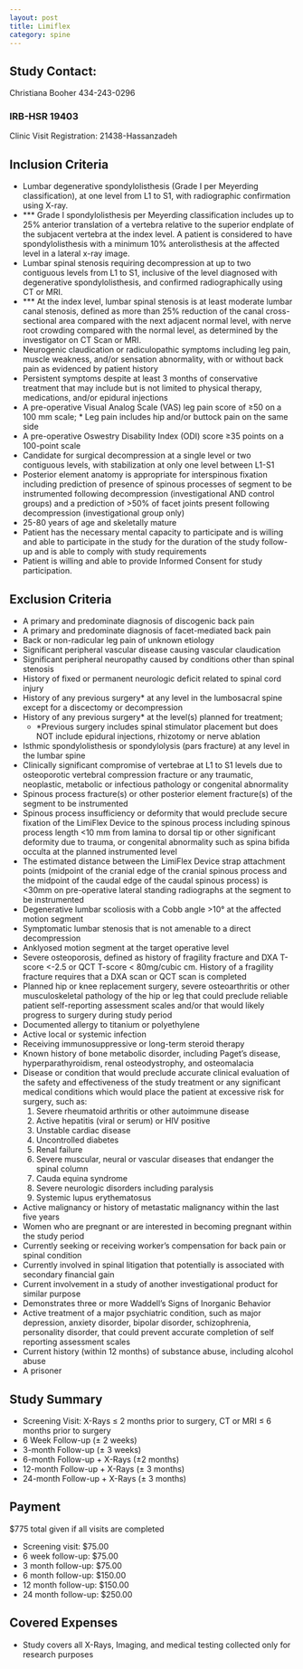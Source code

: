 ```yaml
---
layout: post
title: Limiflex
category: spine
---
```


## Study Contact:  
Christiana Booher
434-243-0296

### IRB-HSR 19403
Clinic Visit Registration:
21438-Hassanzadeh

##  Inclusion Criteria

- Lumbar degenerative spondylolisthesis (Grade I per Meyerding classification), at one level from L1 to S1, with radiographic confirmation using X-ray. 
 - *** Grade I spondylolisthesis per Meyerding classification includes up to 25% anterior translation of a vertebra relative to the          superior endplate of the subjacent vertebra at the index level. A patient is considered to have spondylolisthesis with a minimum        10% anterolisthesis at the affected level in a lateral x-ray image.
- Lumbar spinal stenosis requiring decompression at up to two contiguous levels from L1 to S1, inclusive of the level diagnosed with degenerative spondylolisthesis, and confirmed radiographically using CT or MRI.  
 - *** At the index level, lumbar spinal stenosis is at least moderate lumbar canal stenosis, defined as more than 25% reduction of          the canal cross-sectional area compared with the next adjacent normal level, with nerve root crowding compared with the normal          level, as determined by the investigator on CT Scan or MRI.
- Neurogenic claudication or radiculopathic symptoms including leg pain, muscle weakness, and/or sensation abnormality, with or without back pain as evidenced by patient history
- Persistent symptoms despite at least 3 months of conservative treatment that may include but is not limited to physical therapy, medications, and/or epidural injections
- A pre-operative Visual Analog Scale (VAS) leg pain score of ≥50 on a 100 mm scale; * Leg pain includes hip and/or buttock pain on the same side
- A pre-operative Oswestry Disability Index (ODI) score ≥35 points on a 100-point scale
- Candidate for surgical decompression at a single level or two contiguous levels, with stabilization at only one level between L1-S1
- Posterior element anatomy is appropriate for interspinous fixation including prediction of presence of spinous processes of segment to be instrumented following decompression (investigational AND control groups) and a prediction of >50% of facet joints present following decompression (investigational group only)
- 25-80 years of age and skeletally mature
- Patient has the necessary mental capacity to participate and is willing and able to participate in the study for the duration of the study follow-up and is able to comply with study requirements
- Patient is willing and able to provide Informed Consent for study participation.


##  Exclusion Criteria

- A primary and predominate diagnosis of discogenic back pain
- A primary and predominate diagnosis of facet-mediated back pain
- Back or non-radicular leg pain of unknown etiology
- Significant peripheral vascular disease causing vascular claudication
- Significant peripheral neuropathy caused by conditions other than spinal stenosis
- History of fixed or permanent neurologic deficit related to spinal cord injury
- History of any previous surgery* at any level in the lumbosacral spine except for a discectomy or decompression
- History of any previous surgery* at the level(s) planned for treatment; 
  - *Previous surgery includes spinal stimulator placement but does NOT include epidural injections, rhizotomy or nerve ablation
- Isthmic spondylolisthesis or spondylolysis (pars fracture) at any level in the lumbar spine
- Clinically significant compromise of vertebrae at L1 to S1 levels due to osteoporotic vertebral compression fracture or any traumatic, neoplastic, metabolic or infectious pathology or congenital abnormality
- Spinous process fracture(s) or other posterior element fracture(s) of the segment to be instrumented
- Spinous process insufficiency or deformity that would preclude secure fixation of the LimiFlex Device to the spinous process including spinous process length <10 mm from lamina to dorsal tip or other significant deformity due to trauma, or congenital abnormality such as spina bifida occulta at the planned instrumented level
- The estimated distance between the LimiFlex Device strap attachment points (midpoint of the cranial edge of the cranial spinous process and the midpoint of the caudal edge of the caudal spinous process) is <30mm on pre-operative lateral standing radiographs at the segment to be instrumented
- Degenerative lumbar scoliosis with a Cobb angle >10° at the affected motion segment
- Symptomatic lumbar stenosis that is not amenable to a direct decompression
- Anklyosed motion segment at the target operative level
- Severe osteoporosis, defined as history of fragility fracture and DXA T-score <-2.5 or QCT T-score < 80mg/cubic cm. History of a fragility fracture requires that a DXA scan or QCT scan is completed
- Planned hip or knee replacement surgery, severe osteoarthritis or other musculoskeletal pathology of the hip or leg that could preclude reliable patient self-reporting assessment scales and/or that would likely progress to surgery during study period
- Documented allergy to titanium or polyethylene
- Active local or systemic infection
- Receiving immunosuppressive or long-term steroid therapy
- Known history of bone metabolic disorder, including Paget’s disease, hyperparathyroidism, renal osteodystrophy, and osteomalacia
- Disease or condition that would preclude accurate clinical evaluation of the safety and effectiveness of the study treatment or any significant medical conditions which would place the patient at excessive risk for surgery, such as: 
  1. Severe rheumatoid arthritis or other autoimmune disease 
  2. Active hepatitis (viral or serum) or HIV positive 
  3. Unstable cardiac disease
  4. Uncontrolled diabetes
  5. Renal failure 
  6. Severe muscular, neural or vascular diseases that endanger the spinal column
  7. Cauda equina syndrome
  8. Severe neurologic disorders including paralysis
  9. Systemic lupus erythematosus
- Active malignancy or history of metastatic malignancy within the last five years
- Women who are pregnant or are interested in becoming pregnant within the study period
- Currently seeking or receiving worker’s compensation for back pain or spinal condition
- Currently involved in spinal litigation that potentially is associated with secondary financial gain
- Current involvement in a study of another investigational product for similar purpose
- Demonstrates three or more Waddell’s Signs of Inorganic Behavior
- Active treatment of a major psychiatric condition, such as major depression, anxiety disorder, bipolar disorder, schizophrenia, personality disorder, that could prevent accurate completion of self reporting assessment scales
- Current history (within 12 months) of substance abuse, including alcohol abuse
- A prisoner


## Study Summary

- Screening Visit: X-Rays ≤ 2 months prior to surgery, CT or MRI ≤ 6 months prior to surgery
- 6 Week Follow-up (± 2 weeks)
- 3-month Follow-up (± 3 weeks)
- 6-month Follow-up + X-Rays (±2 months)
- 12-month Follow-up + X-Rays (± 3 months)
- 24-month Follow-up + X-Rays (± 3 months)

## Payment
$775 total given if all visits are completed
- Screening visit: $75.00
- 6 week follow-up: $75.00
- 3 month follow-up: $75.00
- 6 month follow-up: $150.00
- 12 month follow-up: $150.00
- 24 month follow-up: $250.00


## Covered Expenses
- Study covers all X-Rays, Imaging, and medical testing collected only for research purposes
